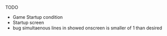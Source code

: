 TODO
- Game Startup condition
- Startup screen
- bug simultaenous lines in showed onscreen is smaller of 1 than desired 
 